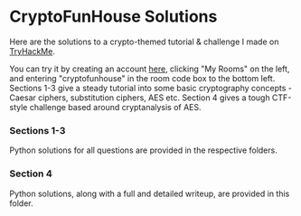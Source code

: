 # CryptoFunHouse Solutions

Here are the solutions to a crypto-themed tutorial & challenge I made on [TryHackMe](https://tryhackme.com).

You can try it by creating an account [here](https://tryhackme.com/signup), clicking "My Rooms" on the left, and entering "cryptofunhouse" in the room code box to the bottom left. Sections 1-3 give a steady tutorial into some basic cryptography concepts - Caesar ciphers, substitution ciphers, AES etc. Section 4 gives a tough CTF-style challenge based around cryptanalysis of AES.

### Sections 1-3

Python solutions for all questions are provided in the respective folders.

### Section 4

Python solutions, along with a full and detailed writeup, are provided in this folder.